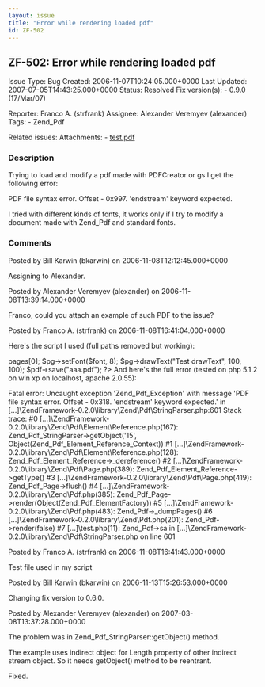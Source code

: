 ```yaml
---
layout: issue
title: "Error while rendering loaded pdf"
id: ZF-502
---
```


ZF-502: Error while rendering loaded pdf
----------------------------------------

 Issue Type: Bug Created: 2006-11-07T10:24:05.000+0000 Last Updated: 2007-07-05T14:43:25.000+0000 Status: Resolved Fix version(s): - 0.9.0 (17/Mar/07)
 
 Reporter:  Franco A. (strfrank)  Assignee:  Alexander Veremyev (alexander)  Tags: - Zend\_Pdf
 
 Related issues: 
 Attachments: - [test.pdf](/issues/secure/attachment/10132/test.pdf)
 
### Description

Trying to load and modify a pdf made with PDFCreator or gs I get the following error:

PDF file syntax error. Offset - 0x997. 'endstream' keyword expected.

I tried with different kinds of fonts, it works only if I try to modify a document made with Zend\_Pdf and standard fonts.

 

 

### Comments

Posted by Bill Karwin (bkarwin) on 2006-11-08T12:12:45.000+0000

Assigning to Alexander.

 

 

Posted by Alexander Veremyev (alexander) on 2006-11-08T13:39:14.000+0000

Franco, could you attach an example of such PDF to the issue?

 

 

Posted by Franco A. (strfrank) on 2006-11-08T16:41:04.000+0000

Here's the script I used (full paths removed but working):

 <?php ini\_set('include\_path', '[...]ZendFramework-0.2.0/library' . PATH\_SEPARATOR . ini\_get('include\_path')); require\_once 'Zend/Pdf.php'; $pdf = Zend\_Pdf::load("./test.pdf"); $font = Zend\_Pdf\_Font::fontWithName(Zend\_Pdf\_Font::FONT\_HELVETICA); $pg = $pdf->pages[0]; $pg->setFont($font, 8); $pg->drawText("Test drawText", 100, 100); $pdf->save("aaa.pdf"); ?> And here's the full error (tested on php 5.1.2 on win xp on localhost, apache 2.0.55):

Fatal error: Uncaught exception 'Zend\_Pdf\_Exception' with message 'PDF file syntax error. Offset - 0x318. 'endstream' keyword expected.' in [...]\\ZendFramework-0.2.0\\library\\Zend\\Pdf\\StringParser.php:601 Stack trace: #0 [...]\\ZendFramework-0.2.0\\library\\Zend\\Pdf\\Element\\Reference.php(167): Zend\_Pdf\_StringParser->getObject('15', Object(Zend\_Pdf\_Element\_Reference\_Context)) #1 [...]\\ZendFramework-0.2.0\\library\\Zend\\Pdf\\Element\\Reference.php(128): Zend\_Pdf\_Element\_Reference->\_dereference() #2 [...]\\ZendFramework-0.2.0\\library\\Zend\\Pdf\\Page.php(389): Zend\_Pdf\_Element\_Reference->getType() #3 [...]\\ZendFramework-0.2.0\\library\\Zend\\Pdf\\Page.php(419): Zend\_Pdf\_Page->flush() #4 [...]\\ZendFramework-0.2.0\\library\\Zend\\Pdf.php(385): Zend\_Pdf\_Page->render(Object(Zend\_Pdf\_ElementFactory)) #5 [...]\\ZendFramework-0.2.0\\library\\Zend\\Pdf.php(483): Zend\_Pdf->\_dumpPages() #6 [...]\\ZendFramework-0.2.0\\library\\Zend\\Pdf.php(201): Zend\_Pdf->render(false) #7 [...]\\test.php(11): Zend\_Pdf->sa in [...]\\ZendFramework-0.2.0\\library\\Zend\\Pdf\\StringParser.php on line 601

 

 

Posted by Franco A. (strfrank) on 2006-11-08T16:41:43.000+0000

Test file used in my script

 

 

Posted by Bill Karwin (bkarwin) on 2006-11-13T15:26:53.000+0000

Changing fix version to 0.6.0.

 

 

Posted by Alexander Veremyev (alexander) on 2007-03-08T13:37:28.000+0000

The problem was in Zend\_Pdf\_StringParser::getObject() method.

The example uses indirect object for Length property of other indirect stream object. So it needs getObject() method to be reentrant.

Fixed.

 

 